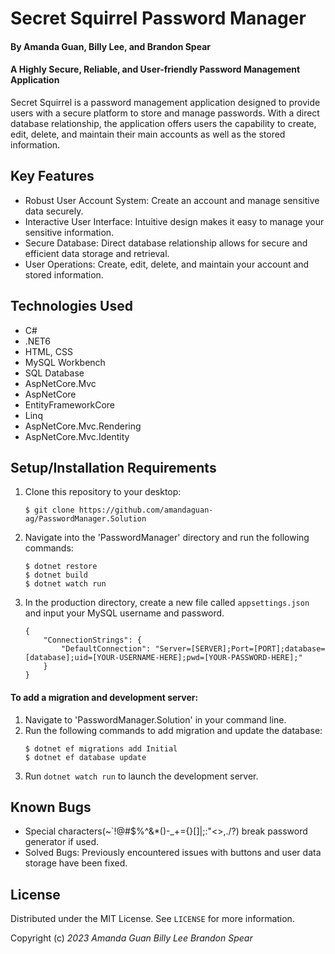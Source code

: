# Secret Squirrel Password Manager

#### By Amanda Guan, Billy Lee, and Brandon Spear

#### A Highly Secure, Reliable, and User-friendly Password Management Application

Secret Squirrel is a password management application designed to provide users with a secure platform to store and manage passwords. With a direct database relationship, the application offers users the capability to create, edit, delete, and maintain their main accounts as well as the stored information.

## Key Features

- Robust User Account System: Create an account and manage sensitive data securely.
- Interactive User Interface: Intuitive design makes it easy to manage your sensitive information.
- Secure Database: Direct database relationship allows for secure and efficient data storage and retrieval.
- User Operations: Create, edit, delete, and maintain your account and stored information.

## Technologies Used

* C#
* .NET6
* HTML, CSS
* MySQL Workbench
* SQL Database
* AspNetCore.Mvc
* AspNetCore
* EntityFrameworkCore
* Linq
* AspNetCore.Mvc.Rendering
* AspNetCore.Mvc.Identity

## Setup/Installation Requirements

1. Clone this repository to your desktop:
    ```
    $ git clone https://github.com/amandaguan-ag/PasswordManager.Solution
    ```
2. Navigate into the 'PasswordManager' directory and run the following commands:
    ```
    $ dotnet restore
    $ dotnet build
    $ dotnet watch run
    ```
3. In the production directory, create a new file called `appsettings.json` and input your MySQL username and password. 
    ```
    {
        "ConnectionStrings": {
            "DefaultConnection": "Server=[SERVER];Port=[PORT];database=[database];uid=[YOUR-USERNAME-HERE];pwd=[YOUR-PASSWORD-HERE];"
        }
    }
    ```
#### To add a migration and development server:
1. Navigate to 'PasswordManager.Solution' in your command line.
2. Run the following commands to add migration and update the database:
    ```
    $ dotnet ef migrations add Initial
    $ dotnet ef database update
    ```
3. Run `dotnet watch run` to launch the development server.

## Known Bugs

- Special characters(~`!@#$%^&*()-_+={}[]|\;:"<>,./?) break password generator if used.
- Solved Bugs: Previously encountered issues with buttons and user data storage have been fixed.

## License

Distributed under the MIT License. See `LICENSE` for more information.

Copyright (c) _2023_ _Amanda Guan_ _Billy Lee_ _Brandon Spear_
